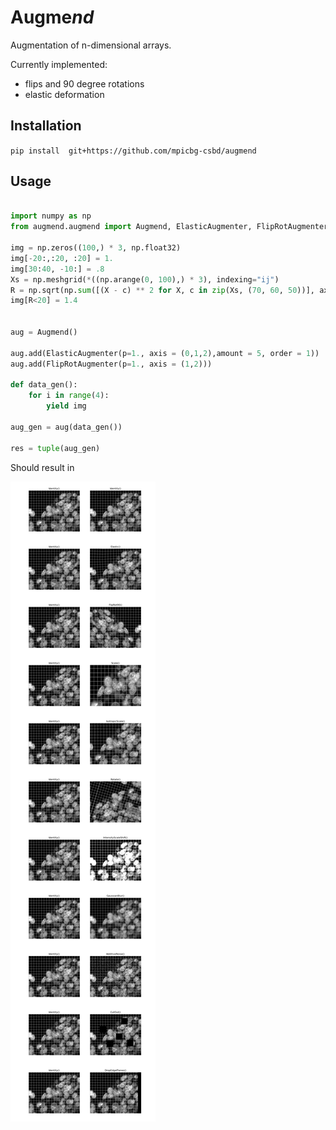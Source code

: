 # Augme*nd*

Augmentation of n-dimensional arrays.


Currently implemented:

* flips and 90 degree rotations
* elastic deformation 

## Installation

`pip install  git+https://github.com/mpicbg-csbd/augmend`

## Usage

```python

import numpy as np
from augmend.augmend import Augmend, ElasticAugmenter, FlipRotAugmenter

img = np.zeros((100,) * 3, np.float32)
img[-20:,:20, :20] = 1.
img[30:40, -10:] = .8
Xs = np.meshgrid(*((np.arange(0, 100),) * 3), indexing="ij")
R = np.sqrt(np.sum([(X - c) ** 2 for X, c in zip(Xs, (70, 60, 50))], axis=0))
img[R<20] = 1.4


aug = Augmend()

aug.add(ElasticAugmenter(p=1., axis = (0,1,2),amount = 5, order = 1))
aug.add(FlipRotAugmenter(p=1., axis = (1,2)))

def data_gen():
	for i in range(4):
		yield img

aug_gen = aug(data_gen())

res = tuple(aug_gen)


```
Should result in 

![alt text](imgs/examples.png)





